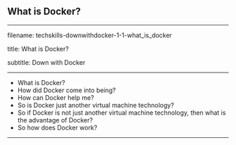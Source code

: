 ## What is Docker?
---------------------------------------------------------------------------
filename: techskills-downwithdocker-1-1-what_is_docker

title: What is Docker?

subtitle: Down with Docker

---------------------------------------------------------------------------
- What is Docker?
- How did Docker come into being?
- How can Docker help me?
- So is Docker just another virtual machine technology?
- So if Docker is not just another virtual machine technology,
    then what is the advantage of Docker?
- So how does Docker work?
-------------------------------------------------------------------------

